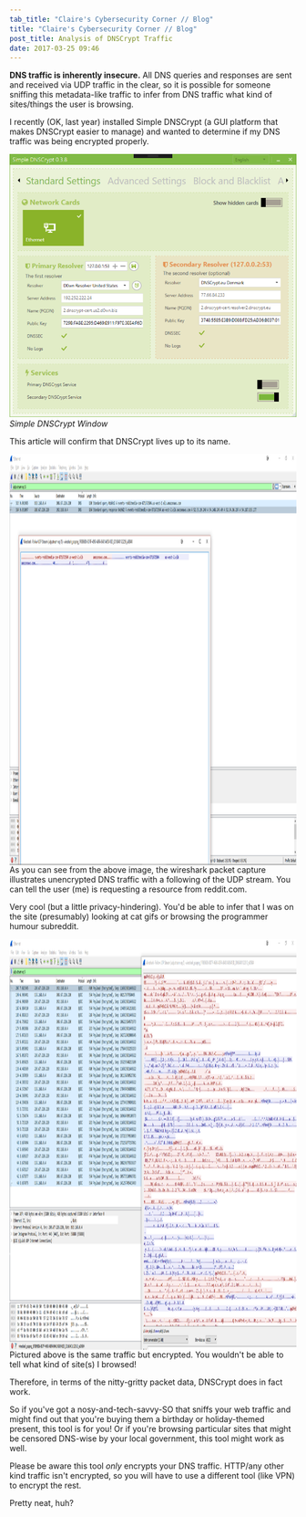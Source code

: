 ```yaml
---
tab_title: "Claire's Cybersecurity Corner // Blog"
title: "Claire's Cybersecurity Corner // Blog"
post_title: Analysis of DNSCrypt Traffic
date: 2017-03-25 09:46
---
```


**DNS traffic is inherently insecure.** All DNS queries and responses are sent and received via UDP traffic in the clear, so it is possible for someone
sniffing this metadata-like traffic to infer from DNS traffic what kind of sites/things the user is browsing.

I recently (OK, last year) installed Simple DNSCrypt (a GUI platform that makes DNSCrypt easier to manage) and wanted to determine if 
my DNS traffic was being encrypted properly. 

![Simple DNSCrypt window](https://raw.githubusercontent.com/bitbeans/SimpleDnsCrypt/master/img/standard.png)         
*Simple DNSCrypt Window*    


This article will confirm that DNSCrypt lives up to its name.

<a href="url"><img src="/assets/dns%201.png" align="left" height="720" width="1280" ></a>

As you can see from the above image, the wireshark packet capture illustrates unencrypted DNS traffic with a following of the UDP stream. You can tell the user (me) is requesting a resource from reddit.com.

Very cool (but a little privacy-hindering). You'd be able to infer that I was on the site (presumably) looking at cat gifs or browsing the programmer humour subreddit.

<a href="url"><img src="/assets/dns%202.png" align="left" height="720" width="1280" ></a>

Pictured above is the same traffic but encrypted. You wouldn't be able to tell what kind of site(s) I browsed!

Therefore, in terms of the nitty-gritty packet data, DNSCrypt does in fact work.

So if you've got a nosy-and-tech-savvy-SO that sniffs your web traffic and might find out that you're buying them a birthday or holiday-themed present,
this tool is for you! Or if you're browsing particular sites that might be censored DNS-wise by your local government, this tool might work as well.

Please be aware this tool *only* encrypts your DNS traffic. HTTP/any other kind traffic isn't encrypted, so you will have to use a different tool (like VPN) to encrypt the rest.

Pretty neat, huh?

